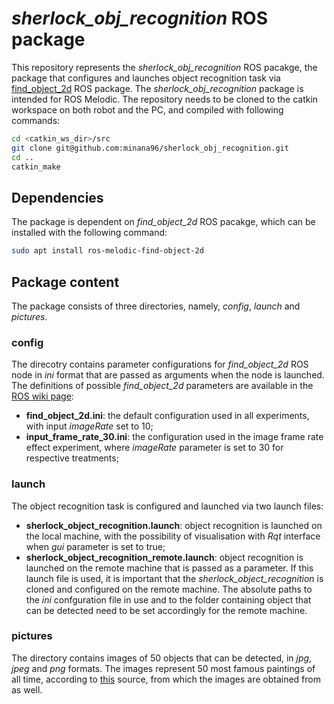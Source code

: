 # *sherlock_obj_recognition* ROS package

This repository represents the *sherlock_obj_recognition* ROS pacakge, the package that configures and launches object recognition task via [find_object_2d](http://wiki.ros.org/find_object_2d) ROS package. The *sherlock_obj_recognition* package is intended for ROS Melodic. The repository needs to be cloned to the catkin workspace on both robot and the PC, and compiled with following commands:
```bash
cd <catkin_ws_dir>/src
git clone git@github.com:minana96/sherlock_obj_recognition.git
cd ..
catkin_make
```

## Dependencies

The package is dependent on *find_object_2d* ROS pacakge, which can be installed with the following command:
```bash
sudo apt install ros-melodic-find-object-2d
```

## Package content

The package consists of three directories, namely, *config*, *launch* and *pictures*.

### config

The direcotry contains parameter configurations for *find_object_2d* ROS node in *ini* format that are passed as arguments when the node is launched. The definitions of possible *find_object_2d* parameters are available in the [ROS wiki page](http://wiki.ros.org/find_object_2d):
- **find_object_2d.ini**: the default configuration used in all experiments, with input *imageRate* set to 10;
- **input_frame_rate_30.ini**: the configuration used in the image frame rate effect experiment, where *imageRate* parameter is set to 30 for respective treatments; 

### launch

The object recognition task is configured and launched via two launch files:
- **sherlock_object_recognition.launch**: object recognition is launched on the local machine, with the possibility of visualisation with *Rqt* interface when *gui* parameter is set to true; 
- **sherlock_object_recognition_remote.launch**: object recognition is launched on the remote machine that is passed as a parameter. If this launch file is used, it is important that the *sherlock_object_recognition* is cloned and configured on the remote machine. The absolute paths to the *ini* confguration file in use and to the folder containing object that can be detected need to be set accordingly for the remote machine.

### pictures  

The directory contains images of 50 objects that can be detected, in *jpg*, *jpeg* and *png* formats. The images represent 50 most famous paintings of all time, according to [this](https://listsurge.com/top-50-most-famous-paintings/) source, from which the images are obtained from as well.
